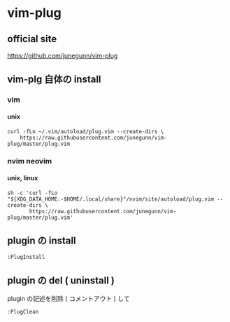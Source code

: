 
# vim-plug


## official site

https://github.com/junegunn/vim-plug


## vim-plg 自体の install

### vim

#### unix

```
curl -fLo ~/.vim/autoload/plug.vim --create-dirs \
    https://raw.githubusercontent.com/junegunn/vim-plug/master/plug.vim
```

### nvim neovim

#### unix, linux

```
sh -c 'curl -fLo "${XDG_DATA_HOME:-$HOME/.local/share}"/nvim/site/autoload/plug.vim --create-dirs \
       https://raw.githubusercontent.com/junegunn/vim-plug/master/plug.vim'
```


## plugin の install

```
:PlugInstall
```

## plugin の del ( uninstall )

plugin の記述を削除 ( コメントアウト ) して

```
:PlugClean
```



